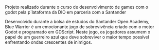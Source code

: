 Projeto realizado durante o curso de desenvolvimento de games com o godot pela p´lataforma da DIO em parceria com a Santander

Desenvolvido durante a bolsa de estudos do Santander Open Academy, Blue Warrior é um emocionante jogo de sobrevivência criado com o motor Godot e programado em GDScript. Neste jogo, os jogadores assumem o papel de um guerreiro azul que deve sobreviver o maior tempo possível enfrentando ondas crescentes de inimigos.
